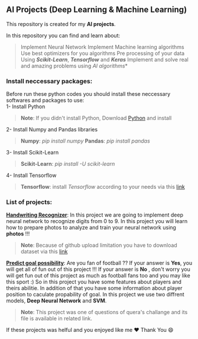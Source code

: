 ## AI Projects (Deep Learning & Machine Learning)

  

This repository is created for my **AI projects**.

In this repository you can find and learn about:

> Implement Neural Network
> Implement Machine learning algorithms
> Use best optimizers for you algorithms
> Pre processing of your data
> Using ***Scikit-Learn***, ***Tensorflow*** and ***Keras***
> Implement and solve real and amazing problems using *AI algorithms**

### Install neccessary packages:
Before run these python codes you should install these neccessary softwares and packages to use:<br>
1- Install Python</br>
> **Note**: If you didn't install Python, Download [Python](https://www.python.org/downloads/) and install

2- Install Numpy and Pandas libraries
> **Numpy**: *pip install numpy*
> **Pandas**: *pip install pandas*

3- Install Scikit-Learn
> **Scikit-Learn**: *pip install -U scikit-learn*

4- Install Tensorflow
> **Tensorflow**: install *Tensorflow* according to your needs via this [link](https://www.tensorflow.org/install/pip)

 ### List of projects:
  [**Handwriting Recognizer**](https://github.com/pak-app/ai-projects/tree/main/01-mnist_dataset_hand_writing): In this project we are going to implement deep neural network to recognize digits from 0 to 9.
  In this project you will learn how to prepare photos to analyze and train your neural network using **photos** !!!
>**Note**: Because of github upload limitation you have to download dataset via this [link](https://drive.google.com/drive/folders/1LLeYjmjh7JfKPAqNg8lkQ5XVU7MxKTDf?usp=sharing)

[**Predict goal possibility**](https://github.com/pak-app/ai-projects/tree/main/02-goal_prediction): Are you fan of football ??
If your answer is **Yes**, you will get all of fun out of this project !!!
If your answer is **No** , don't worry you will get fun out of this project as much as football fans too and you may like this sport :)
So in this project you have some features about players and theirs abilitie. In addition of that you have some information about player position to caculate propability of goal.
In this project we use two diffrent models, **Deep Neural Network** and **SVM**.
> **Note**: This project was one of questions of quera's challange and its file is available in related link.


If these projects was helful and you enjoyed like me :heart:
Thank You :smile:
